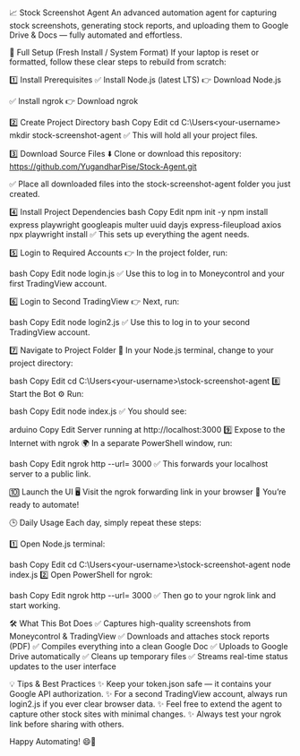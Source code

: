 📈 Stock Screenshot Agent
An advanced automation agent for capturing stock screenshots, generating stock reports, and uploading them to Google Drive & Docs — fully automated and effortless.

🚀 Full Setup (Fresh Install / System Format)
If your laptop is reset or formatted, follow these clear steps to rebuild from scratch:

1️⃣ Install Prerequisites
✅ Install Node.js (latest LTS)
👉 Download Node.js

✅ Install ngrok
👉 Download ngrok

2️⃣ Create Project Directory
bash
Copy
Edit
cd C:\Users\<your-username>
mkdir stock-screenshot-agent
✅ This will hold all your project files.

3️⃣ Download Source Files
⬇️ Clone or download this repository:
https://github.com/YugandharPise/Stock-Agent.git

✅ Place all downloaded files into the stock-screenshot-agent folder you just created.

4️⃣ Install Project Dependencies
bash
Copy
Edit
npm init -y
npm install express playwright googleapis multer uuid dayjs express-fileupload axios
npx playwright install
✅ This sets up everything the agent needs.

5️⃣ Login to Required Accounts
👉 In the project folder, run:

bash
Copy
Edit
node login.js
✅ Use this to log in to Moneycontrol and your first TradingView account.

6️⃣ Login to Second TradingView
👉 Next, run:

bash
Copy
Edit
node login2.js
✅ Use this to log in to your second TradingView account.

7️⃣ Navigate to Project Folder
📂 In your Node.js terminal, change to your project directory:

bash
Copy
Edit
cd C:\Users\<your-username>\stock-screenshot-agent
8️⃣ Start the Bot
⚙️ Run:

bash
Copy
Edit
node index.js
✅ You should see:

arduino
Copy
Edit
Server running at http://localhost:3000
9️⃣ Expose to the Internet with ngrok
🌍 In a separate PowerShell window, run:

bash
Copy
Edit
ngrok http --url=<your-ngrok-authenticated-url> 3000
✅ This forwards your localhost server to a public link.

🔟 Launch the UI
🖥️ Visit the ngrok forwarding link in your browser
🎉 You’re ready to automate!

🕒 Daily Usage
Each day, simply repeat these steps:

1️⃣ Open Node.js terminal:

bash
Copy
Edit
cd C:\Users\<your-username>\stock-screenshot-agent
node index.js
2️⃣ Open PowerShell for ngrok:

bash
Copy
Edit
ngrok http --url=<your-ngrok-authenticated-url> 3000
✅ Then go to your ngrok link and start working.

🛠️ What This Bot Does
✅ Captures high-quality screenshots from Moneycontrol & TradingView
✅ Downloads and attaches stock reports (PDF)
✅ Compiles everything into a clean Google Doc
✅ Uploads to Google Drive automatically
✅ Cleans up temporary files
✅ Streams real-time status updates to the user interface

💡 Tips & Best Practices
✨ Keep your token.json safe — it contains your Google API authorization.
✨ For a second TradingView account, always run login2.js if you ever clear browser data.
✨ Feel free to extend the agent to capture other stock sites with minimal changes.
✨ Always test your ngrok link before sharing with others.

Happy Automating! 😄🚀

